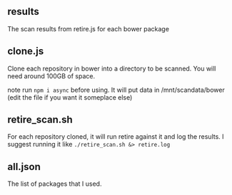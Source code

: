 ## results
The scan results from retire.js for each bower package

## clone.js
Clone each repository in bower into a directory to be scanned. You will need around 100GB of space.

note run `npm i async` before using. It will put data in /mnt/scandata/bower (edit the file if you want it someplace else)

## retire_scan.sh
For each repository cloned, it will run retire against it and log the results. I suggest running it like `./retire_scan.sh &> retire.log`

## all.json
The list of packages that I used.
